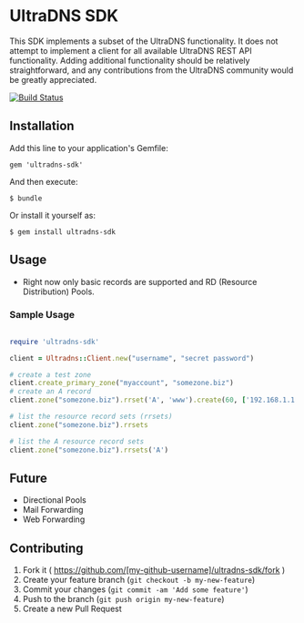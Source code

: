 
# UltraDNS SDK

This SDK implements a subset of the UltraDNS functionality. It does not attempt to implement a client for all available UltraDNS REST API functionality.
Adding additional functionality should be relatively straightforward, and any contributions from the UltraDNS community would be greatly appreciated.


[![Build Status](https://travis-ci.org/ultradns/ultradns-sdk-ruby.svg?branch=master)](https://travis-ci.org/ultradns/ultradns-sdk-ruby)

## Installation

Add this line to your application's Gemfile:

    gem 'ultradns-sdk'

And then execute:

    $ bundle

Or install it yourself as:

    $ gem install ultradns-sdk

## Usage


* Right now only basic records are supported and RD (Resource Distribution) Pools.

### Sample Usage

```ruby

require 'ultradns-sdk'

client = Ultradns::Client.new("username", "secret password")

# create a test zone
client.create_primary_zone("myaccount", "somezone.biz")
# create an A record
client.zone("somezone.biz").rrset('A', 'www').create(60, ['192.168.1.1'])

# list the resource record sets (rrsets)
client.zone("somezone.biz").rrsets

# list the A resource record sets
client.zone("somezone.biz").rrsets('A')

```

## Future

* Directional Pools
* Mail Forwarding
* Web Forwarding



## Contributing

1. Fork it ( https://github.com/[my-github-username]/ultradns-sdk/fork )
2. Create your feature branch (`git checkout -b my-new-feature`)
3. Commit your changes (`git commit -am 'Add some feature'`)
4. Push to the branch (`git push origin my-new-feature`)
5. Create a new Pull Request
